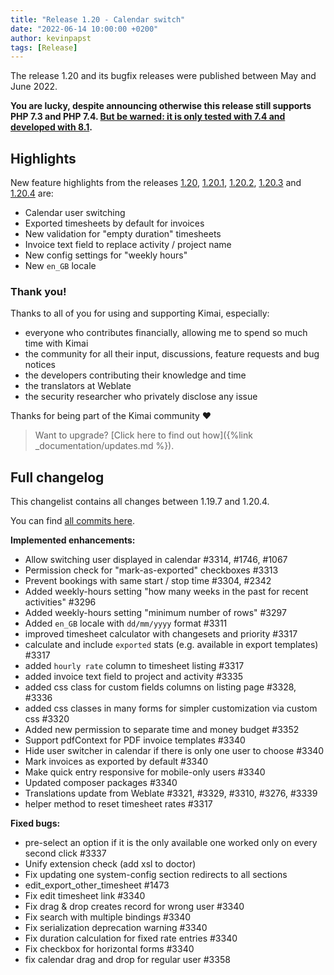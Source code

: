 ```yaml
---
title: "Release 1.20 - Calendar switch"
date: "2022-06-14 10:00:00 +0200"
author: kevinpapst
tags: [Release]
---
```


The release 1.20 and its bugfix releases were published between May and June 2022.

**You are lucky, despite announcing otherwise this release still supports PHP 7.3 and PHP 7.4. [But be warned: it is only tested with 7.4 and developed with 8.1](https://www.kimai.org/blog/2021/sunsetting-php-7/).**

## Highlights

New feature highlights from the releases [1.20](https://github.com/kevinpapst/kimai2/releases/tag/1.20), [1.20.1](https://github.com/kevinpapst/kimai2/releases/tag/1.20.1), 
[1.20.2](https://github.com/kevinpapst/kimai2/releases/tag/1.20.2), [1.20.3](https://github.com/kevinpapst/kimai2/releases/tag/1.20.3) and [1.20.4](https://github.com/kevinpapst/kimai2/releases/tag/1.20.4) are:

- Calendar user switching
- Exported timesheets by default for invoices
- New validation for "empty duration" timesheets
- Invoice text field to replace activity / project name
- New config settings for "weekly hours"
- New `en_GB` locale

### Thank you!

Thanks to all of you for using and supporting Kimai, especially:
- everyone who contributes financially, allowing me to spend so much time with Kimai
- the community for all their input, discussions, feature requests and bug notices
- the developers contributing their knowledge and time
- the translators at Weblate
- the security researcher who privately disclose any issue   

Thanks for being part of the Kimai community ❤️

> Want to upgrade? [Click here to find out how]({%link _documentation/updates.md %}).

## Full changelog

This changelist contains all changes between 1.19.7 and 1.20.4.

You can find [all commits here](https://github.com/kevinpapst/kimai2/compare/1.19.7...1.20.4).


**Implemented enhancements:**

- Allow switching user displayed in calendar #3314, #1746, #1067
- Permission check for "mark-as-exported" checkboxes #3313
- Prevent bookings with same start / stop time #3304, #2342
- Added weekly-hours setting "how many weeks in the past for recent activities" #3296
- Added weekly-hours setting "minimum number of rows" #3297
- Added `en_GB` locale with `dd/mm/yyyy` format #3311
- improved timesheet calculator with changesets and priority #3317
- calculate and include `exported` stats (e.g. available in export templates) #3317
- added `hourly rate` column to timesheet listing #3317
- added invoice text field to project and activity #3335
- added css class for custom fields columns on listing page #3328, #3336
- added css classes in many forms for simpler customization via custom css #3320
- Added new permission to separate time and money budget #3352
- Support pdfContext for PDF invoice templates #3340
- Hide user switcher in calendar if there is only one user to choose #3340
- Mark invoices as exported by default #3340
- Make quick entry responsive for mobile-only users #3340
- Updated composer packages #3340
- Translations update from Weblate #3321, #3329, #3310, #3276, #3339
- helper method to reset timesheet rates #3317

**Fixed bugs:**
- pre-select an option if it is the only available one worked only on every second click #3337
- Unify extension check (add xsl to doctor)
- Fix updating one system-config section redirects to all sections
- edit_export_other_timesheet #1473
- Fix edit timesheet link #3340
- Fix drag & drop creates record for wrong user #3340
- Fix search with multiple bindings #3340
- Fix serialization deprecation warning #3340
- Fix duration calculation for fixed rate entries #3340
- Fix checkbox for horizontal forms #3340
- fix calendar drag and drop for regular user #3358
